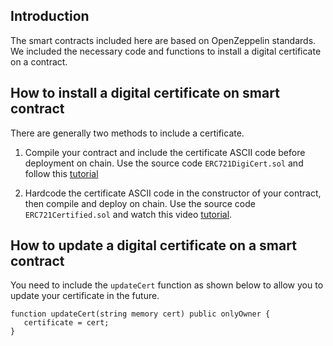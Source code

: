 ## Introduction
The smart contracts included here are based on OpenZeppelin standards. We included the necessary code and functions to install a digital certificate on a contract.

## How to install a digital certificate on smart contract
There are generally two methods to include a certificate.

1. Compile your contract and include the certificate ASCII code before deployment on chain.
Use the source code `ERC721DigiCert.sol` and follow this [tutorial](https://ztamp.io/install-digital-certificate-on-smart-contract) 

2. Hardcode the certificate ASCII code in the constructor of your contract, then compile and deploy on chain. 
Use the source code `ERC721Certified.sol` and watch this video [tutorial](https://www.youtube.com/watch?v=rswZenr2_TM).

## How to update a digital certificate on a smart contract
You need to include the `updateCert` function as shown below to allow you to update your certificate in the future. 

```
function updateCert(string memory cert) public onlyOwner {
   certificate = cert;
}
```
